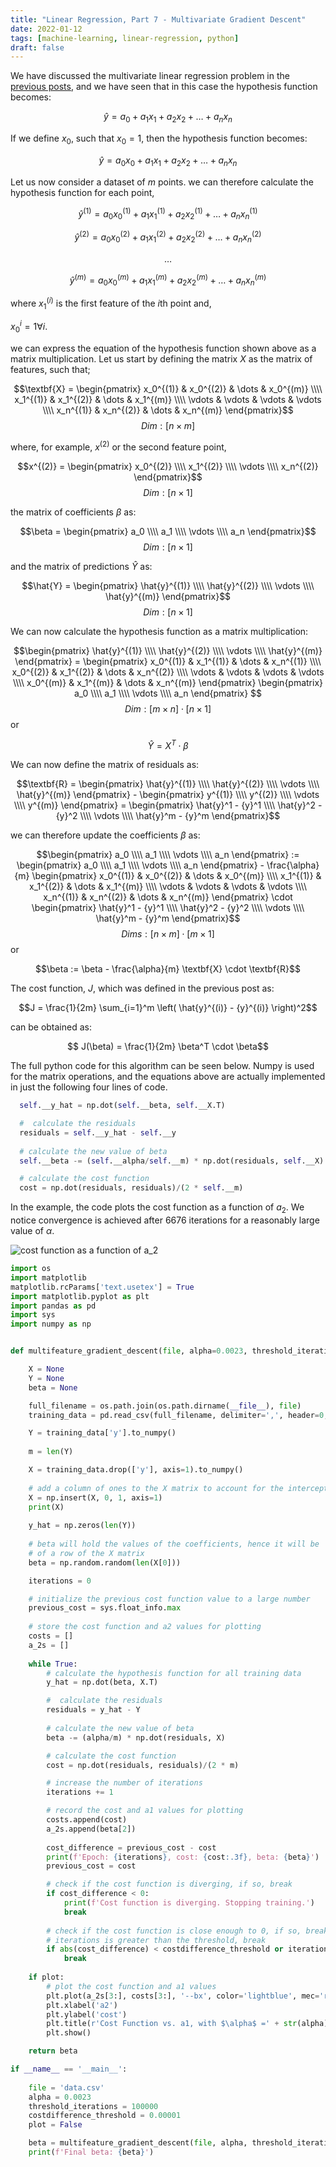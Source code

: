 ```yaml
---
title: "Linear Regression, Part 7 - Multivariate Gradient Descent"
date: 2022-01-12
tags: [machine-learning, linear-regression, python]
draft: false
---
```


We have discussed the multivariate linear regression problem in the [previous posts](/post/ml_linearreg_multivariate), and we have seen that in this case the hypothesis function becomes:

$$\hat{y} = a_0 + a_1 x_1 +  a_2 x_2 + \dots +  a_n x_n$$

If we define $x_0$, such that $x_0 = 1$, then the hypothesis function becomes:

$$\hat{y} = a_0 x_0 + a_1 x_1 +  a_2 x_2 + \dots +  a_n x_n$$

Let us now consider a dataset of $m$ points. we can therefore calculate the hypothesis function for each point,

$$\hat{y}^{(1)} = a_0 x_0^{(1)} + a_1 x_1^{(1)} +  a_2 x_2^{(1)} + \dots +  a_n x_n^{(1)}$$

$$\hat{y}^{(2)} = a_0 x_0^{(2)} + a_1 x_1^{(2)} +  a_2 x_2^{(2)} + \dots +  a_n x_n^{(2)}$$

$$\dots$$

$$\hat{y}^{(m)} = a_0 x_0^{(m)}  + a_1 x_1^{(m)}  +  a_2 x_2^{(m)}  + \dots +  a_n x_n^{(m)}$$

where $x_1^{(i)}$ is the first feature of the $i$th point and,

$x_0^i = 1 \forall i$.

we can express the equation of the hypothesis function shown above as a matrix multiplication. Let us start by defining the matrix $X$ as the matrix of features, such that;

$$\textbf{X} = \begin{pmatrix}
x_0^{(1)} & x_0^{(2)} & \dots & x_0^{(m)} \\\\
x_1^{(1)} & x_1^{(2)} & \dots & x_1^{(m)} \\\\
\vdots & \vdots & \vdots & \vdots \\\\
x_n^{(1)} & x_n^{(2)} & \dots & x_n^{(m)}
\end{pmatrix}$$
$$Dim:[n \times m]$$

where, for example, $x^{(2)}$ or the second feature point,

$$x^{(2)} = \begin{pmatrix}
x_0^{(2)} \\\\
x_1^{(2)} \\\\
\vdots \\\\
x_n^{(2)}
\end{pmatrix}$$
$$Dim:[n \times 1]$$

the matrix of coefficients $\beta$ as:

$$\beta = \begin{pmatrix}
a_0 \\\\
a_1 \\\\
\vdots \\\\
a_n
\end{pmatrix}$$
$$Dim:[n \times 1]$$

and the matrix of predictions $\hat{Y}$ as:

$$\hat{Y} = \begin{pmatrix}
\hat{y}^{(1)} \\\\
\hat{y}^{(2)} \\\\
\vdots \\\\
\hat{y}^{(m)}
\end{pmatrix}$$
$$Dim:[n \times 1]$$

We can now calculate the hypothesis function as a matrix multiplication:

$$\begin{pmatrix}
\hat{y}^{(1)} \\\\
\hat{y}^{(2)} \\\\
\vdots \\\\
\hat{y}^{(m)}
\end{pmatrix} =
\begin{pmatrix}
x_0^{(1)} & x_1^{(1)} & \dots & x_n^{(1)} \\\\
x_0^{(2)} & x_1^{(2)} & \dots & x_n^{(2)} \\\\
\vdots & \vdots & \vdots & \vdots \\\\
x_0^{(m)} & x_1^{(m)} & \dots & x_n^{(m)}
\end{pmatrix}
\begin{pmatrix}
a_0 \\\\
a_1 \\\\
\vdots \\\\
a_n
\end{pmatrix}
$$
$$Dim:[m \times n] \cdot [n \times 1]$$
or

$$\hat{Y} = X^{T} \cdot \beta$$

We can now define the matrix of residuals as:

$$\textbf{R} =
\begin{pmatrix}
\hat{y}^{(1)} \\\\
\hat{y}^{(2)} \\\\
\vdots \\\\
\hat{y}^{(m)}
\end{pmatrix} -
\begin{pmatrix}
y^{(1)} \\\\
y^{(2)} \\\\
\vdots \\\\
y^{(m)}
\end{pmatrix} =
\begin{pmatrix}
\hat{y}^1 - {y}^1 \\\\
\hat{y}^2 - {y}^2 \\\\
\vdots \\\\
\hat{y}^m - {y}^m
\end{pmatrix}$$

we can therefore update the coefficients $\beta$ as:

$$\begin{pmatrix}
a_0 \\\\
a_1 \\\\
\vdots \\\\
a_n
\end{pmatrix} :=
\begin{pmatrix}
a_0 \\\\
a_1 \\\\
\vdots \\\\
a_n
\end{pmatrix} - \frac{\alpha}{m}
\begin{pmatrix}
x_0^{(1)} & x_0^{(2)} & \dots & x_0^{(m)} \\\\
x_1^{(1)} & x_1^{(2)} & \dots & x_1^{(m)} \\\\
\vdots & \vdots & \vdots & \vdots \\\\
x_n^{(1)} & x_n^{(2)} & \dots & x_n^{(m)}
\end{pmatrix} \cdot \begin{pmatrix}
\hat{y}^1 - {y}^1 \\\\
\hat{y}^2 - {y}^2 \\\\
\vdots \\\\
\hat{y}^m - {y}^m
\end{pmatrix}$$
$$Dims: [n \times m] \cdot [m \times 1]$$
or

$$\beta := \beta - \frac{\alpha}{m} \textbf{X} \cdot \textbf{R}$$

The cost function, $J$, which was defined in the previous post as:

$$J = \frac{1}{2m} \sum_{i=1}^m \left( \hat{y}^{(i)} - {y}^{(i)} \right)^2$$

can be obtained as:

$$ J(\beta) = \frac{1}{2m} \beta^T \cdot \beta$$

The full python code for this algorithm can be seen below. Numpy is used for the matrix operations, and the equations above are actually implemented in just the following four lines of code.

```python
  self.__y_hat = np.dot(self.__beta, self.__X.T)

  #  calculate the residuals
  residuals = self.__y_hat - self.__y
  
  # calculate the new value of beta
  self.__beta -= (self.__alpha/self.__m) * np.dot(residuals, self.__X)

  # calculate the cost function
  cost = np.dot(residuals, residuals)/(2 * self.__m)
```

In the example, the code plots the  cost function as a function of $a_2$. We notice convergence is achieved after 6676 iterations for a reasonably large value of $\alpha$.

![cost function as a function of $a_2$](/post/img/ml_linearreg_multivariatedescent_fig1.jpeg)

```python
import os
import matplotlib
matplotlib.rcParams['text.usetex'] = True
import matplotlib.pyplot as plt
import pandas as pd
import sys
import numpy as np


def multifeature_gradient_descent(file, alpha=0.0023, threshold_iterations=100000, costdifference_threshold=0.00001, plot=False):

    X = None
    Y = None
    beta = None

    full_filename = os.path.join(os.path.dirname(__file__), file)
    training_data = pd.read_csv(full_filename, delimiter=',', header=0, index_col=False)

    Y = training_data['y'].to_numpy()
    
    m = len(Y)

    X = training_data.drop(['y'], axis=1).to_numpy()
    
    # add a column of ones to the X matrix to account for the intercept, a0
    X = np.insert(X, 0, 1, axis=1)
    print(X)
    
    y_hat = np.zeros(len(Y))
    
    # beta will hold the values of the coefficients, hence it will be  the size 
    # of a row of the X matrix
    beta = np.random.random(len(X[0]))

    iterations = 0

    # initialize the previous cost function value to a large number
    previous_cost = sys.float_info.max
    
    # store the cost function and a2 values for plotting
    costs = []
    a_2s = []
    
    while True:
        # calculate the hypothesis function for all training data
        y_hat = np.dot(beta, X.T)

        #  calculate the residuals
        residuals = y_hat - Y
        
        # calculate the new value of beta
        beta -= (alpha/m) * np.dot(residuals, X)

        # calculate the cost function
        cost = np.dot(residuals, residuals)/(2 * m)

        # increase the number of iterations
        iterations += 1

        # record the cost and a1 values for plotting
        costs.append(cost)
        a_2s.append(beta[2])
        
        cost_difference = previous_cost - cost
        print(f'Epoch: {iterations}, cost: {cost:.3f}, beta: {beta}')
        previous_cost = cost

        # check if the cost function is diverging, if so, break
        if cost_difference < 0:
            print(f'Cost function is diverging. Stopping training.')
            break
        
        # check if the cost function is close enough to 0, if so, break or if the number of 
        # iterations is greater than the threshold, break
        if abs(cost_difference) < costdifference_threshold or iterations > threshold_iterations:
            break
    
    if plot:
        # plot the cost function and a1 values
        plt.plot(a_2s[3:], costs[3:], '--bx', color='lightblue', mec='red')
        plt.xlabel('a2')
        plt.ylabel('cost')
        plt.title(r'Cost Function vs. a1, with $\alpha$ =' + str(alpha))
        plt.show()

    return beta

if __name__ == '__main__':
    
    file = 'data.csv'
    alpha = 0.0023
    threshold_iterations = 100000
    costdifference_threshold = 0.00001
    plot = False

    beta = multifeature_gradient_descent(file, alpha, threshold_iterations, costdifference_threshold, plot)
    print(f'Final beta: {beta}')
```
